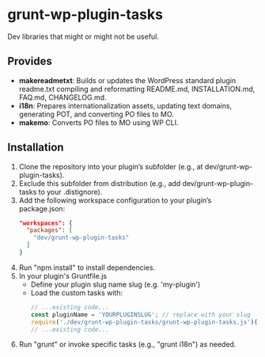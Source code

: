 # grunt-wp-plugin-tasks

Dev libraries that might or might not be useful.

## Provides

- **makereadmetxt**: Builds or updates the WordPress standard plugin readme.txt compiling and reformatting README.md, INSTALLATION.md, FAQ.md, CHANGELOG.md.  
- **i18n**: Prepares internationalization assets, updating text domains, generating POT, and converting PO files to MO.  
- **makemo**: Converts PO files to MO using WP CLI.

## Installation

1. Clone the repository into your plugin’s subfolder (e.g., at dev/grunt-wp-plugin-tasks).  
2. Exclude this subfolder from distribution (e.g., add dev/grunt-wp-plugin-tasks to your .distignore).  
3. Add the following workspace configuration to your plugin’s package.json:
   ```json
   "workspaces": {
     "packages": [
       "dev/grunt-wp-plugin-tasks"
     ]
   }
   ```
4. Run "npm install" to install dependencies.
5. In your plugin's Gruntfile.js
   - Define your plugin slug name slug (e.g. 'my-plugin')
   - Load the custom tasks with:
     ```javascript
     // ...existing code...
     const pluginName = 'YOURPLUGINSLUG'; // replace with your slug
     require('./dev/grunt-wp-plugin-tasks/grunt-wp-plugin-tasks.js')(grunt, pluginName);
     // ...existing code...
     ```
6. Run "grunt" or invoke specific tasks (e.g., "grunt i18n") as needed.
